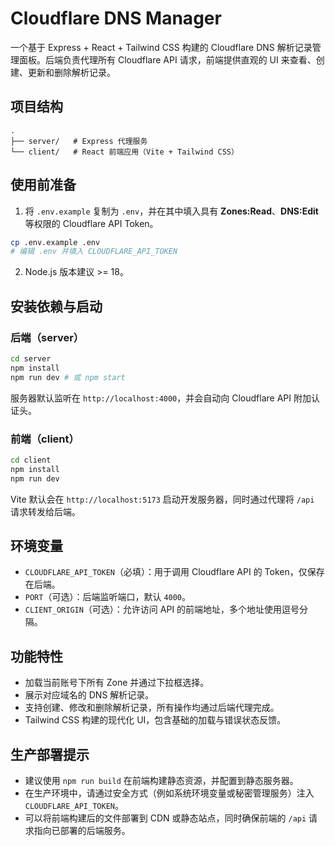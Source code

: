 # Cloudflare DNS Manager

一个基于 Express + React + Tailwind CSS 构建的 Cloudflare DNS 解析记录管理面板。后端负责代理所有 Cloudflare API 请求，前端提供直观的 UI 来查看、创建、更新和删除解析记录。

## 项目结构

```
.
├── server/   # Express 代理服务
└── client/   # React 前端应用（Vite + Tailwind CSS）
```

## 使用前准备

1. 将 `.env.example` 复制为 `.env`，并在其中填入具有 **Zones:Read**、**DNS:Edit** 等权限的 Cloudflare API Token。

```bash
cp .env.example .env
# 编辑 .env 并填入 CLOUDFLARE_API_TOKEN
```

2. Node.js 版本建议 >= 18。

## 安装依赖与启动

### 后端（server）

```bash
cd server
npm install
npm run dev # 或 npm start
```

服务器默认监听在 `http://localhost:4000`，并会自动向 Cloudflare API 附加认证头。

### 前端（client）

```bash
cd client
npm install
npm run dev
```

Vite 默认会在 `http://localhost:5173` 启动开发服务器，同时通过代理将 `/api` 请求转发给后端。

## 环境变量

- `CLOUDFLARE_API_TOKEN`（必填）：用于调用 Cloudflare API 的 Token，仅保存在后端。
- `PORT`（可选）：后端监听端口，默认 `4000`。
- `CLIENT_ORIGIN`（可选）：允许访问 API 的前端地址，多个地址使用逗号分隔。

## 功能特性

- 加载当前账号下所有 Zone 并通过下拉框选择。
- 展示对应域名的 DNS 解析记录。
- 支持创建、修改和删除解析记录，所有操作均通过后端代理完成。
- Tailwind CSS 构建的现代化 UI，包含基础的加载与错误状态反馈。

## 生产部署提示

- 建议使用 `npm run build` 在前端构建静态资源，并配置到静态服务器。
- 在生产环境中，请通过安全方式（例如系统环境变量或秘密管理服务）注入 `CLOUDFLARE_API_TOKEN`。
- 可以将前端构建后的文件部署到 CDN 或静态站点，同时确保前端的 `/api` 请求指向已部署的后端服务。
